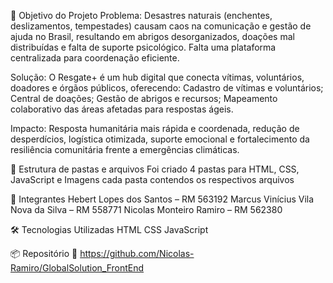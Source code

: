 🎯 Objetivo do Projeto
Problema:
Desastres naturais (enchentes, deslizamentos, tempestades) causam caos na comunicação e gestão de ajuda no Brasil, resultando em abrigos desorganizados, doações mal distribuídas e falta de suporte psicológico. Falta uma plataforma centralizada para coordenação eficiente.

Solução:
O Resgate+ é um hub digital que conecta vítimas, voluntários, doadores e órgãos públicos, oferecendo:
Cadastro de vítimas e voluntários;
Central de doações;
Gestão de abrigos e recursos;
Mapeamento colaborativo das áreas afetadas para respostas ágeis.

Impacto:
Resposta humanitária mais rápida e coordenada, redução de desperdícios, logística otimizada, suporte emocional e fortalecimento da resiliência comunitária frente a emergências climáticas.

📁 Estrutura de pastas e arquivos
Foi criado 4 pastas para HTML, CSS, JavaScript e Imagens cada pasta contendos os respectivos arquivos

👥 Integrantes
Hebert Lopes dos Santos – RM 563192
Marcus Vinícius Vila Nova da Silva – RM 558771
Nicolas Monteiro Ramiro – RM 562380

🛠️ Tecnologias Utilizadas
HTML
CSS
JavaScript

📦 Repositório
🔗 https://github.com/Nicolas-Ramiro/GlobalSolution_FrontEnd
